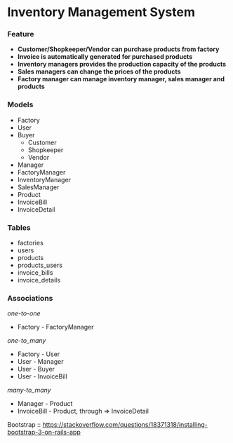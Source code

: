 # Inventory Management System

### Feature

* **Customer/Shopkeeper/Vendor can purchase products from factory**
* **Invoice is automatically generated for purchased products**
* **Inventory managers provides the production capacity of the products**
* **Sales managers can change the prices of the products**
* **Factory manager can manage inventory manager, sales manager and products**

### Models

* Factory
* User
 * Buyer
   * Customer
   * Shopkeeper
   * Vendor
 * Manager
  * FactoryManager
  * InventoryManager
  * SalesManager
* Product
* InvoiceBill
* InvoiceDetail

### Tables

* factories
* users
* products
* products_users
* invoice_bills
* invoice_details

### Associations

_one-to-one_
* Factory - FactoryManager

_one-to_many_
* Factory - User
* User - Manager
* User - Buyer
* User - InvoiceBill

_many-to_many_
* Manager - Product
* InvoiceBill - Product, through => InvoiceDetail

Bootstrap :: https://stackoverflow.com/questions/18371318/installing-bootstrap-3-on-rails-app
